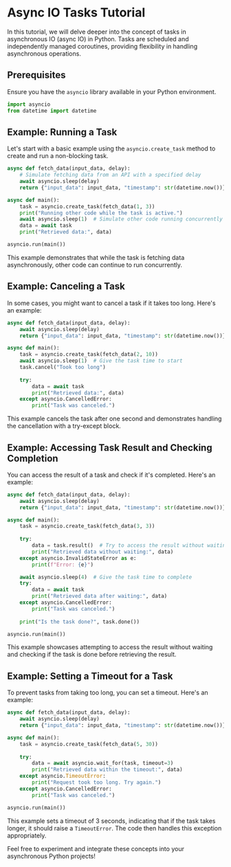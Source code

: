 
# Async IO Tasks Tutorial

In this tutorial, we will delve deeper into the concept of tasks in asynchronous IO (async IO) in Python. Tasks are scheduled and independently managed coroutines, providing flexibility in handling asynchronous operations.

## Prerequisites

Ensure you have the `asyncio` library available in your Python environment.

```python
import asyncio
from datetime import datetime
```

## Example: Running a Task

Let's start with a basic example using the `asyncio.create_task` method to create and run a non-blocking task.

```python
async def fetch_data(input_data, delay):
    # Simulate fetching data from an API with a specified delay
    await asyncio.sleep(delay)
    return {"input_data": input_data, "timestamp": str(datetime.now())}

async def main():
    task = asyncio.create_task(fetch_data(1, 3))
    print("Running other code while the task is active.")
    await asyncio.sleep(1)  # Simulate other code running concurrently
    data = await task
    print("Retrieved data:", data)

asyncio.run(main())
```

This example demonstrates that while the task is fetching data asynchronously, other code can continue to run concurrently.

## Example: Canceling a Task

In some cases, you might want to cancel a task if it takes too long. Here's an example:

```python
async def fetch_data(input_data, delay):
    await asyncio.sleep(delay)
    return {"input_data": input_data, "timestamp": str(datetime.now())}

async def main():
    task = asyncio.create_task(fetch_data(2, 10))
    await asyncio.sleep(1)  # Give the task time to start
    task.cancel("Took too long")
  
    try:
        data = await task
        print("Retrieved data:", data)
    except asyncio.CancelledError:
        print("Task was canceled.")
```

This example cancels the task after one second and demonstrates handling the cancellation with a try-except block.

## Example: Accessing Task Result and Checking Completion

You can access the result of a task and check if it's completed. Here's an example:

```python
async def fetch_data(input_data, delay):
    await asyncio.sleep(delay)
    return {"input_data": input_data, "timestamp": str(datetime.now())}

async def main():
    task = asyncio.create_task(fetch_data(3, 3))
  
    try:
        data = task.result()  # Try to access the result without waiting
        print("Retrieved data without waiting:", data)
    except asyncio.InvalidStateError as e:
        print(f"Error: {e}")

    await asyncio.sleep(4)  # Give the task time to complete
    try:
        data = await task
        print("Retrieved data after waiting:", data)
    except asyncio.CancelledError:
        print("Task was canceled.")
  
    print("Is the task done?", task.done())

asyncio.run(main())
```

This example showcases attempting to access the result without waiting and checking if the task is done before retrieving the result.

## Example: Setting a Timeout for a Task

To prevent tasks from taking too long, you can set a timeout. Here's an example:

```python
async def fetch_data(input_data, delay):
    await asyncio.sleep(delay)
    return {"input_data": input_data, "timestamp": str(datetime.now())}

async def main():
    task = asyncio.create_task(fetch_data(5, 30))
  
    try:
        data = await asyncio.wait_for(task, timeout=3)
        print("Retrieved data within the timeout:", data)
    except asyncio.TimeoutError:
        print("Request took too long. Try again.")
    except asyncio.CancelledError:
        print("Task was canceled.")

asyncio.run(main())
```

This example sets a timeout of 3 seconds, indicating that if the task takes longer, it should raise a `TimeoutError`. The code then handles this exception appropriately.

Feel free to experiment and integrate these concepts into your asynchronous Python projects!
